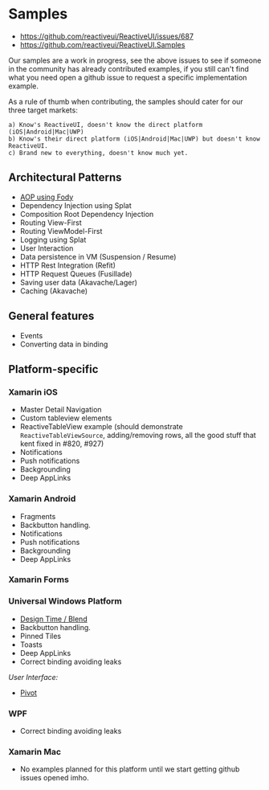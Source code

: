 # Samples

* https://github.com/reactiveui/ReactiveUI/issues/687
* https://github.com/reactiveui/ReactiveUI.Samples

Our samples are a work in progress, see the above issues to see if someone in the community has already contributed examples, if you still can't find what you need open a github issue to request a specific implementation example.

As a rule of thumb when contributing, the samples should cater for our three target markets:
   
    a) Know's ReactiveUI, doesn't know the direct platform (iOS|Android|Mac|UWP)
    b) Know's their direct platform (iOS|Android|Mac|UWP) but doesn't know ReactiveUI.
    c) Brand new to everything, doesn't know much yet.

## Architectural Patterns
* [AOP using Fody](https://github.com/reactiveui/samples/tree/master/Fody)
* Dependency Injection using Splat
* Composition Root Dependency Injection
* Routing View-First
* Routing ViewModel-First
* Logging using Splat
* User Interaction
* Data persistence in VM (Suspension / Resume)
* HTTP Rest Integration (Refit)
* HTTP Request Queues (Fusillade)
* Saving user data (Akavache/Lager)
* Caching (Akavache)

## General features
* Events
* Converting data in binding

## Platform-specific
### Xamarin iOS
* Master Detail Navigation
* Custom tableview elements
* ReactiveTableView example (should demonstrate `ReactiveTableViewSource`, adding/removing rows, all the good stuff that kent fixed in #820, #927)
* Notifications
* Push notifications
* Backgrounding
* Deep AppLinks

### Xamarin Android
* Fragments
* Backbutton handling.
* Notifications
* Push notifications
* Backgrounding
* Deep AppLinks


### Xamarin Forms

### Universal Windows Platform
* [Design Time / Blend](https://github.com/reactiveui/samples/tree/master/ReactiveReader)
* Backbutton handling.
* Pinned Tiles
* Toasts
* Deep AppLinks
* Correct binding avoiding leaks

_User Interface:_
* [Pivot](https://github.com/reactiveui/samples/tree/master/ReactiveReader)

### WPF
* Correct binding avoiding leaks

### Xamarin Mac
* No examples planned for this platform until we start getting github issues opened imho.


